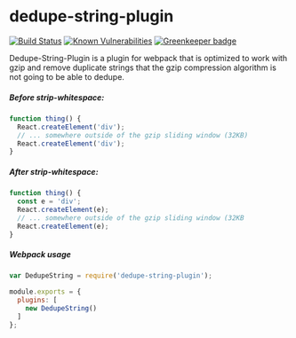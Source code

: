 # dedupe-string-plugin

[![Build Status](https://travis-ci.org/markis/dedupe-string-plugin.svg?branch=master)](https://travis-ci.org/markis/dedupe-string-plugin) [![Known Vulnerabilities](https://snyk.io/test/github/markis/dedupe-string-plugin/badge.svg)](https://snyk.io/test/github/markis/dedupe-string-plugin) [![Greenkeeper badge](https://badges.greenkeeper.io/markis/dedupe-string-plugin.svg)](https://greenkeeper.io/)

Dedupe-String-Plugin is a plugin for webpack that is optimized to work with gzip and remove duplicate strings that the gzip compression algorithm is not going to be able to dedupe.

##### Before strip-whitespace:
``` javascript
function thing() {
  React.createElement('div');
  // ... somewhere outside of the gzip sliding window (32KB)
  React.createElement('div');
}
```

##### After strip-whitespace:
``` javascript
function thing() {
  const e = 'div';
  React.createElement(e);
  // ... somewhere outside of the gzip sliding window (32KB
  React.createElement(e);
}
```

##### Webpack usage

``` javascript
var DedupeString = require('dedupe-string-plugin');

module.exports = {
  plugins: [
    new DedupeString()
  ]
};
```
